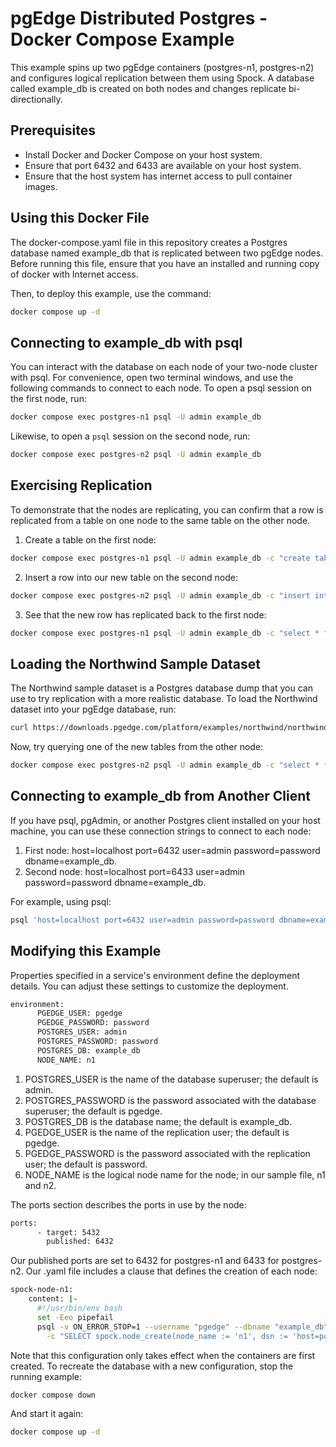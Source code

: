 # pgEdge Distributed Postgres - Docker Compose Example

This example spins up two pgEdge containers (postgres-n1, postgres-n2) and configures logical replication between them using Spock. A database called example_db is created on both nodes and changes replicate bi-directionally.

## Prerequisites

- Install Docker and Docker Compose on your host system.
- Ensure that port 6432 and 6433 are available on your host system.
- Ensure that the host system has internet access to pull container images.

## Using this Docker File

The docker-compose.yaml file in this repository creates a Postgres database named example_db that is replicated between two pgEdge nodes. Before running this file, ensure that you have an installed and running copy of docker with Internet access.

Then, to deploy this example, use the command:

```sh
docker compose up -d
```

## Connecting to example_db with psql

You can interact with the database on each node of your two-node cluster with psql. For convenience, open two terminal windows, and use the following commands to connect to each node. To open a psql session on the first node, run:

```sh
docker compose exec postgres-n1 psql -U admin example_db
```

Likewise, to open a `psql` session on the second node, run:

```sh
docker compose exec postgres-n2 psql -U admin example_db
```

## Exercising Replication

To demonstrate that the nodes are replicating, you can confirm that a row is replicated from a table on one node to the same table on the other node.

1. Create a table on the first node:

```sh
docker compose exec postgres-n1 psql -U admin example_db -c "create table example (id int primary key, data text);"
```

2. Insert a row into our new table on the second node:

```sh
docker compose exec postgres-n2 psql -U admin example_db -c "insert into example (id, data) values (1, 'Hello, pgEdge!');"
```

3. See that the new row has replicated back to the first node:

```sh
docker compose exec postgres-n1 psql -U admin example_db -c "select * from example;"
```

## Loading the Northwind Sample Dataset

The Northwind sample dataset is a Postgres database dump that you can use to try replication with a more realistic database. To load the Northwind dataset into your pgEdge database, run:

```sh
curl https://downloads.pgedge.com/platform/examples/northwind/northwind.sql | docker compose exec -T postgres-n1 psql -U admin example_db
```

Now, try querying one of the new tables from the other node:

```sh
docker compose exec postgres-n2 psql -U admin example_db -c "select * from northwind.shippers"
```

## Connecting to example_db from Another Client

If you have psql, pgAdmin, or another Postgres client installed on your host machine, you can use these connection strings to connect to each node:

1. First node: host=localhost port=6432 user=admin password=password dbname=example_db.
2. Second node: host=localhost port=6433 user=admin password=password dbname=example_db.

For example, using psql:

```sh
psql 'host=localhost port=6432 user=admin password=password dbname=example_db'
```

## Modifying this Example

Properties specified in a service's environment define the deployment details. You can adjust these settings to customize the deployment.

```sh
environment:
      PGEDGE_USER: pgedge
      PGEDGE_PASSWORD: password
      POSTGRES_USER: admin
      POSTGRES_PASSWORD: password
      POSTGRES_DB: example_db
      NODE_NAME: n1
```

1. POSTGRES_USER is the name of the database superuser; the default is admin.
2. POSTGRES_PASSWORD is the password associated with the database superuser; the default is pgedge.
3. POSTGRES_DB is the database name; the default is example_db.
4. PGEDGE_USER is the name of the replication user; the default is pgedge.
5. PGEDGE_PASSWORD is the password associated with the replication user; the default is password.
6. NODE_NAME is the logical node name for the node; in our sample file, n1 and n2.

The ports section describes the ports in use by the node:

```sh
ports:
      - target: 5432
        published: 6432
```

Our published ports are set to 6432 for postgres-n1 and 6433 for postgres-n2.
Our .yaml file includes a clause that defines the creation of each node:

```sh
spock-node-n1:
    content: |-
      #!/usr/bin/env bash
      set -Eeo pipefail
      psql -v ON_ERROR_STOP=1 --username "pgedge" --dbname "example_db" \
        -c "SELECT spock.node_create(node_name := 'n1', dsn := 'host=postgres-n1 port=5432 dbname=example_db user=pgedge password=password');"
```

Note that this configuration only takes effect when the containers are first created. To recreate the database with a new configuration, stop the running example:

```sh
docker compose down
```

And start it again:

```sh
docker compose up -d
```
